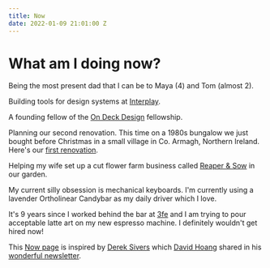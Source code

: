 ```yaml
---
title: Now
date: 2022-01-09 21:01:00 Z
---
```


# What am I doing now?

Being the most present dad that I can be to Maya (4) and Tom (almost 2).

Building tools for design systems at [Interplay](http://interplayapp.com).

A founding fellow of the [On Deck Design](https://www.beondeck.com/design) fellowship.

Planning our second renovation. This time on a 1980s bungalow we just bought before Christmas in a small village in Co. Armagh, Northern Ireland. Here's our [first renovation](https://www.instagram.com/guinearow/).

Helping my wife set up a cut flower farm business called [Reaper & Sow](https://www.instagram.com/reaperandsow/) in our garden.

My current silly obsession is mechanical keyboards. I'm currently using a lavender Ortholinear Candybar as my daily driver which I love.

It's 9 years since I worked behind the bar at [3fe](http://3fe.com) and I am trying to pour acceptable latte art on my new espresso machine. I definitely wouldn't get hired now! 

This [Now page](https://nownownow.com) is inspired by [Derek Sivers](https://sive.rs) which [David Hoang](http://davidhoang.com) shared in his [wonderful newsletter](https://davidhoang.substack.com).